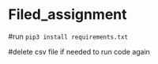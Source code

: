 # Filed_assignment

#run `pip3 install requirements.txt`

#delete csv file if needed to run code again
